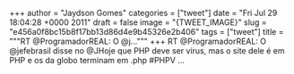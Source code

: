 
+++
author = "Jaydson Gomes"
categories = ["tweet"]
date = "Fri Jul 29 18:04:28 +0000 2011"
draft = false
image = "{TWEET_IMAGE}"
slug = "e456a0f8bc15b8f17bb13d86d4e9b45326e2b406"
tags = ["tweet"]
title = """RT @ProgramadorREAL: O @j..."""
+++
RT @ProgramadorREAL: O @jefebrasil disse no @JHoje que PHP deve ser vírus, mas o site dele é em PHP e os da globo terminam em .php #PHPV ...
